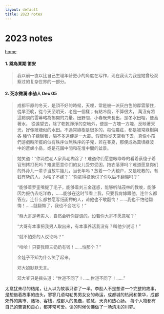 ```yaml
---
layout: default
title: 2023 notes
---
```

# 2023 notes

[home](../README.md)


#### 1. 跳岛某期 笛安
> 我以前一直以比自己生理年龄更小的角度在写作，现在我认为我是她曾经观察过的复杂世界的一部分。

#### 2. 死水微澜 李劼人 Dec 05 
>    成都平原的冬天，是頂不好的時候，天哩，常是被一派灰白色的厚雲蒙住，從早至晚，從今天至明天，老是一個樣；有點冷風，不算很大，
萬沒有將這黯淡的雲幕略為揭開的力量。田野間，小春既未長出，是冬水田哩，便蓄著水，
從遠望去，除了乾乾淨淨的空地外，便是一方塊一方塊，反映著天光，好像陂塘似的水田。不過常綠樹是很多的，每個農莊，都是被常綠樹與各
種竹子蓊翳著，隔不多遠便是一大叢。假使你從天空看下去，真像小孩們游戲時所擺的似有秩序似無秩序的子兒，若在春夏，那便成為萬頃綠波
中的蒼螺小島，或是花園中間和花壇中間的盆景。


>   她笑道：“你两位老人家真老糊涂了！难道你们愿意眼睁睁的看着蔡傻子着官刑拷打死吗？难道愿意你们的女儿受穷受困，拖衣落薄吗？难道愿意你们的外孙儿一辈子当放牛娃儿，当长年吗？放着一个大粮户，又是吃教的，有钱有势的人，为啥子不嫁？”
    “你拿得稳他讨了你以后不翻悔吗？”
>
>  “能够着罗歪嘴提了毛子，能够着刘三金迷惑，能够听陆茂林的教唆，能够因为报仇去吃洋教，……能够在这时节看上我，只要我肯嫁跟他，连什么都答应，连什么都甘愿写纸画押的人，谅他也不敢翻悔！……我也不怕他翻悔！……就翻悔了，我也不会吃亏！”
>
>    “蔡大哥是老实人，自然会听你提调的。设若你大哥不愿意呢？”
>
>    “大哥有本事把我男人取出来，有本事养活我没有？叫他少说话！”
>
>    “就不怕旁的人议论吗？”
>
>    “哈哈！只要我顾三奶奶有钱！……怕那个？”
>
>    金娃子不知为什么笑了起来。
>
>    邓大娘默默无言。
>
>    邓大爷只是摇头道：“世道不同了！……世道不同了！……”

 太意犹未尽的结尾，让人以为故事只讲了一半。李劼人不是想讲一个完整的故事，是想借着故事的由头，寥寥几语勾勒男男女女的命运，成都城的热闹和繁华，成都郊外的集市、赌场、客栈，成都人的愚蠢，聪慧，天真和热心肠。 
 每个人物都有自己的苦衷和良心，都非常可爱。读的时候仿佛做了一场清末的川梦。

